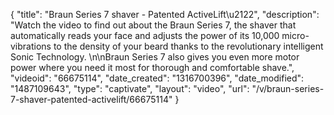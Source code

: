 {
    "title": "Braun Series 7 shaver - Patented ActiveLift\u2122",
    "description": "Watch the video to find out about the  Braun Series 7, the shaver that automatically reads your face and adjusts the power of its 10,000 micro-vibrations to the density of your beard thanks to the revolutionary intelligent Sonic Technology. \n\nBraun Series 7 also gives you even more motor power where you need it most for thorough and comfortable shave.",
    "videoid": "66675114",
    "date_created": "1316700396",
    "date_modified": "1487109643",
    "type": "captivate",
    "layout": "video",
    "url": "\/v\/braun-series-7-shaver-patented-activelift\/66675114"
}
